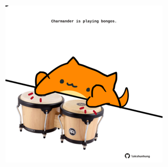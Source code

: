 <!-- built at 15/10/2022, 19:03:18 UTC -->
<p align="center">
  <img width="500" height="500" src="./ReadmeImage.svg">
</p>
